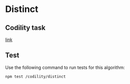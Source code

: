 # Distinct

## Codility task
[link](https://app.codility.com/programmers/lessons/6-sorting/distinct/)

## Test

Use the following command to run tests for this algorithm:

```
npm test /codility/distinct
```